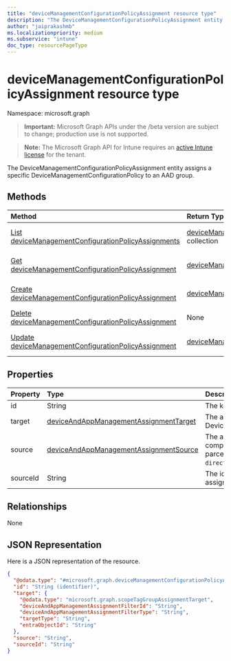 ```yaml
---
title: "deviceManagementConfigurationPolicyAssignment resource type"
description: "The DeviceManagementConfigurationPolicyAssignment entity assigns a specific DeviceManagementConfigurationPolicy to an AAD group."
author: "jaiprakashmb"
ms.localizationpriority: medium
ms.subservice: "intune"
doc_type: resourcePageType
---
```


# deviceManagementConfigurationPolicyAssignment resource type

Namespace: microsoft.graph
> **Important:** Microsoft Graph APIs under the /beta version are subject to change; production use is not supported.

> **Note:** The Microsoft Graph API for Intune requires an [active Intune license](https://go.microsoft.com/fwlink/?linkid=839381) for the tenant.


The DeviceManagementConfigurationPolicyAssignment entity assigns a specific DeviceManagementConfigurationPolicy to an AAD group.

## Methods
|Method|Return Type|Description|
|:---|:---|:---|
|[List deviceManagementConfigurationPolicyAssignments](../api/intune-deviceconfigv2-devicemanagementconfigurationpolicyassignment-list.md)|[deviceManagementConfigurationPolicyAssignment](../resources/intune-deviceconfigv2-devicemanagementconfigurationpolicyassignment.md) collection|List properties and relationships of the [deviceManagementConfigurationPolicyAssignment](../resources/intune-deviceconfigv2-devicemanagementconfigurationpolicyassignment.md) objects.|
|[Get deviceManagementConfigurationPolicyAssignment](../api/intune-deviceconfigv2-devicemanagementconfigurationpolicyassignment-get.md)|[deviceManagementConfigurationPolicyAssignment](../resources/intune-deviceconfigv2-devicemanagementconfigurationpolicyassignment.md)|Read properties and relationships of the [deviceManagementConfigurationPolicyAssignment](../resources/intune-deviceconfigv2-devicemanagementconfigurationpolicyassignment.md) object.|
|[Create deviceManagementConfigurationPolicyAssignment](../api/intune-deviceconfigv2-devicemanagementconfigurationpolicyassignment-create.md)|[deviceManagementConfigurationPolicyAssignment](../resources/intune-deviceconfigv2-devicemanagementconfigurationpolicyassignment.md)|Create a new [deviceManagementConfigurationPolicyAssignment](../resources/intune-deviceconfigv2-devicemanagementconfigurationpolicyassignment.md) object.|
|[Delete deviceManagementConfigurationPolicyAssignment](../api/intune-deviceconfigv2-devicemanagementconfigurationpolicyassignment-delete.md)|None|Deletes a [deviceManagementConfigurationPolicyAssignment](../resources/intune-deviceconfigv2-devicemanagementconfigurationpolicyassignment.md).|
|[Update deviceManagementConfigurationPolicyAssignment](../api/intune-deviceconfigv2-devicemanagementconfigurationpolicyassignment-update.md)|[deviceManagementConfigurationPolicyAssignment](../resources/intune-deviceconfigv2-devicemanagementconfigurationpolicyassignment.md)|Update the properties of a [deviceManagementConfigurationPolicyAssignment](../resources/intune-deviceconfigv2-devicemanagementconfigurationpolicyassignment.md) object.|

## Properties
|Property|Type|Description|
|:---|:---|:---|
|id|String|The key of the assignment.|
|target|[deviceAndAppManagementAssignmentTarget](../resources/intune-shared-deviceandappmanagementassignmenttarget.md)|The assignment target for the DeviceManagementConfigurationPolicy.|
|source|[deviceAndAppManagementAssignmentSource](../resources/intune-shared-deviceandappmanagementassignmentsource.md)|The assignment source for the device compliance policy, direct or parcel/policySet. Possible values are: `direct`, `policySets`.|
|sourceId|String|The identifier of the source of the assignment.|

## Relationships
None

## JSON Representation
Here is a JSON representation of the resource.
<!-- {
  "blockType": "resource",
  "keyProperty": "id",
  "@odata.type": "microsoft.graph.deviceManagementConfigurationPolicyAssignment"
}
-->
``` json
{
  "@odata.type": "#microsoft.graph.deviceManagementConfigurationPolicyAssignment",
  "id": "String (identifier)",
  "target": {
    "@odata.type": "microsoft.graph.scopeTagGroupAssignmentTarget",
    "deviceAndAppManagementAssignmentFilterId": "String",
    "deviceAndAppManagementAssignmentFilterType": "String",
    "targetType": "String",
    "entraObjectId": "String"
  },
  "source": "String",
  "sourceId": "String"
}
```
